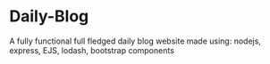 # Daily-Blog
A fully functional full fledged daily blog website made using: nodejs, express, EJS, lodash, bootstrap components
